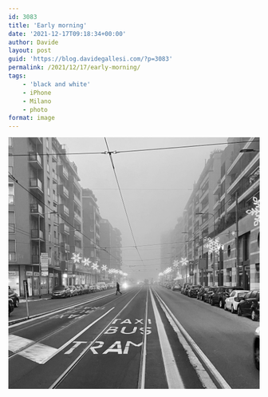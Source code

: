 ```yaml
---
id: 3083
title: 'Early morning'
date: '2021-12-17T09:18:34+00:00'
author: Davide
layout: post
guid: 'https://blog.davidegallesi.com/?p=3083'
permalink: /2021/12/17/early-morning/
tags:
    - 'black and white'
    - iPhone
    - Milano
    - photo
format: image
---
```


![fog](/img/foto/IMG_1303.jpeg)